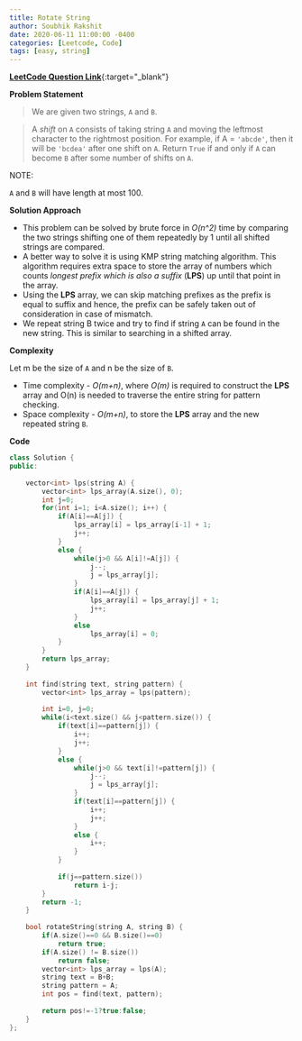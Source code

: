 ```yaml
---
title: Rotate String
author: Soubhik Rakshit
date: 2020-06-11 11:00:00 -0400
categories: [Leetcode, Code]
tags: [easy, string]
---
```


[**LeetCode Question Link**](https://leetcode.com/problems/rotate-string/){:target="_blank"}

**Problem Statement**

> We are given two strings, `A` and `B`.

> A _shift_ on `A` consists of taking string `A` and moving the leftmost character to the rightmost position. For example, if A = `'abcde'`, then it will be `'bcdea'` after one shift on `A`. Return `True` if and only if `A` can become `B` after some number of shifts on `A`.

NOTE: 

`A` and `B` will have length at most 100.

**Solution Approach**

* This problem can be solved by brute force in _O(n^2)_ time by comparing the two strings shifting one of them repeatedly by 1 until all shifted strings are compared.
* A better way to solve it is using KMP string matching algorithm. This algorithm requires extra space to store the array of numbers which counts _longest prefix which is also a suffix_ (**LPS**) up until that point in the array.
* Using the **LPS** array, we can skip matching prefixes as the prefix is equal to suffix and hence, the prefix can be safely taken out of consideration in case of mismatch.
* We repeat string B twice and try to find if string `A` can be found in the new string. This is similar to searching in a shifted array.

**Complexity**

Let m be the size of `A` and n be the size of `B`.
* Time complexity - _O(m+n)_, where _O(m)_ is required to construct the **LPS** array and O(n) is needed to traverse the entire string for pattern checking.
* Space complexity - _O(m+n)_, to store the **LPS** array and the new repeated string `B`.

**Code**

```c++
class Solution {
public:
    
    vector<int> lps(string A) {
        vector<int> lps_array(A.size(), 0);
        int j=0;
        for(int i=1; i<A.size(); i++) {
            if(A[i]==A[j]) {
                lps_array[i] = lps_array[i-1] + 1;
                j++;
            }
            else {
                while(j>0 && A[i]!=A[j]) {
                    j--;
                    j = lps_array[j];
                }
                if(A[i]==A[j]) {
                    lps_array[i] = lps_array[j] + 1;
                    j++;
                }
                else
                    lps_array[i] = 0;
            }
        }
        return lps_array;
    }
    
    int find(string text, string pattern) {
        vector<int> lps_array = lps(pattern);
        
        int i=0, j=0;
        while(i<text.size() && j<pattern.size()) {
            if(text[i]==pattern[j]) {
                i++;
                j++;
            }
            else {
                while(j>0 && text[i]!=pattern[j]) {
                    j--;
                    j = lps_array[j];
                }
                if(text[i]==pattern[j]) {
                    i++;
                    j++;
                }
                else {
                    i++;
                }
            }
            
            if(j==pattern.size())
                return i-j;
        }
        return -1;
    }
    
    bool rotateString(string A, string B) {
        if(A.size()==0 && B.size()==0)
            return true;
        if(A.size() != B.size())
            return false;
        vector<int> lps_array = lps(A);
        string text = B+B;
        string pattern = A;
        int pos = find(text, pattern);
        
        return pos!=-1?true:false;
    }
};
```